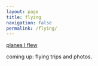 ```yaml
---
layout: page
title: flying
navigation: false
permalink: /flying/
---
```


<a href='/flying/planes/'>planes I flew</a>

coming up: flying trips and photos. 